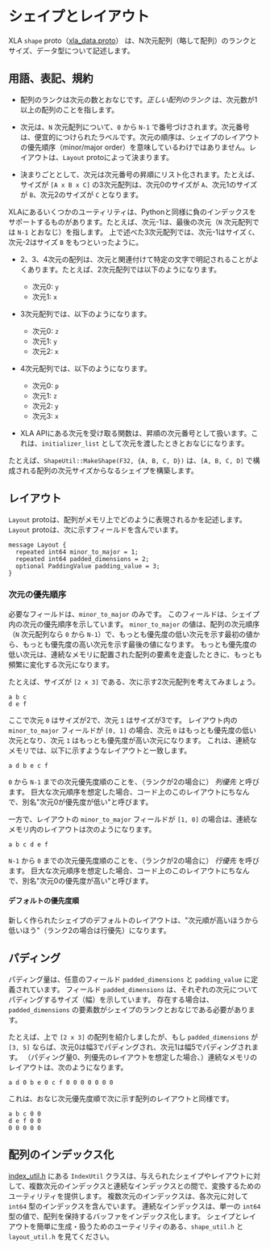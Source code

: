 # シェイプとレイアウト

XLA `shape` proto（[xla_data.proto](https://www.tensorflow.org/code/tensorflow/compiler/xla/xla_data.proto)） は、N次元配列（略して配列）のランクとサイズ、データ型について記述します。


## 用語、表記、規約

* 配列のランクは次元の数とおなじです。*正しい配列のランク* は、次元数が1以上の配列のことを指します。

* 次元は、`N` 次元配列について、`0` から `N-1` で番号づけされます。次元番号は、便宜的につけられたラベルです。次元の順序は、シェイプのレイアウトの優先順序（minor/major order）を意味しているわけではありません。レイアウトは、`Layout` protoによって決まります。

* 決まりごととして、次元は次元番号の昇順にリスト化されます。たとえば、サイズが `[A x B x C]` の3次元配列は、次元0のサイズが `A`、次元1のサイズが `B`、次元2のサイズが `C` となります。

XLAにあるいくつかのユーティリティは、Pythonと同様に負のインデックスをサポートするものがあります。たとえば、次元-1は、最後の次元（`N` 次元配列では `N-1` とおなじ）を指します。
上で述べた3次元配列では、次元-1はサイズ `C`、次元-2はサイズ `B` をもつといったように。

* 2、3、4次元の配列は、次元と関連付けて特定の文字で明記されることがよくあります。たとえば、2次元配列では以下のようになります。
  * 次元0: `y`
  * 次元1: `x`
* 3次元配列では、以下のようになります。
  * 次元0: `z`
  * 次元1: `y`
  * 次元2: `x`
* 4次元配列では、以下のようになります。
  * 次元0: `p`
  * 次元1: `z`
  * 次元2: `y`
  * 次元3: `x`

* XLA APIにある次元を受け取る関数は、昇順の次元番号として扱います。これは、`initializer_list` として次元を渡したときとおなじになります。

たとえば、`ShapeUtil::MakeShape(F32, {A, B, C, D})` は、`[A, B, C, D]` で構成される配列の次元サイズからなるシェイプを構築します。

## レイアウト

`Layout` protoは、配列がメモリ上でどのように表現されるかを記述します。
`Layout` protoは、次に示すフィールドを含んでいます。

```
message Layout {
  repeated int64 minor_to_major = 1;
  repeated int64 padded_dimensions = 2;
  optional PaddingValue padding_value = 3;
}
```

### 次元の優先順序

必要なフィールドは、`minor_to_major` のみです。
このフィールドは、シェイプ内の次元の優先順序を示しています。
`minor_to_major` の値は、配列の次元順序（`N` 次元配列なら `0` から `N-1`）で、もっとも優先度の低い次元を示す最初の値から、もっとも優先度の高い次元を示す最後の値になります。
もっとも優先度の低い次元は、連続なメモリに配置された配列の要素を走査したときに、もっとも頻繁に変化する次元になります。

たとえば、サイズが `[2 x 3]` である、次に示す2次元配列を考えてみましょう。

```
a b c
d e f
```

ここで次元 `0` はサイズが2で、次元 `1` はサイズが3です。
レイアウト内の `minor_to_major` フィールドが `[0, 1]` の場合、次元 `0` はもっとも優先度の低い次元となり、次元 `1` はもっとも優先度が高い次元になります。
これは、連続なメモリでは、以下に示すようなレイアウトと一致します。

```
a d b e c f
```

`0` から `N-1` までの次元優先度順のことを、（ランクが2の場合に） *列優先* と呼びます。
巨大な次元順序を想定した場合、コード上のこのレイアウトにちなんで、別名"次元0が優先度が低い"と呼びます。

一方で、レイアウトの `minor_to_major` フィールドが `[1, 0]` の場合は、連続なメモリ内のレイアウトは次のようになります。

```
a b c d e f
```

`N-1` から `0` までの次元優先度順のことを、（ランクが2の場合に） *行優先* を呼びます。
巨大な次元順序を想定した場合、コード上のこのレイアウトにちなんで、別名"次元0の優先度が高い"と呼びます。


#### デフォルトの優先度順

新しく作られたシェイプのデフォルトのレイアウトは、"次元順が高いほうから低いほう"（ランク2の場合は行優先）になります。


## パディング

パディング量は、任意のフィールド `padded_dimensions` と `padding_value` に定義されています。
フィールド `padded_dimensions` は、それぞれの次元についてパディングするサイズ（幅）を示しています。
存在する場合は、`padded_dimensions` の要素数がシェイプのランクとおなじである必要があります。

たとえば、上で `[2 x 3]` の配列を紹介しましたが、もし `padded_dimensions` が `[3, 5]` ならば、次元0は幅3でパディングされ、次元1は幅5でパディングされます。
（パディング量0、列優先のレイアウトを想定した場合、）連続なメモリのレイアウトは、次のようになります。

```
a d 0 b e 0 c f 0 0 0 0 0 0 0
```

これは、おなじ次元優先度順で次に示す配列のレイアウトと同様です。

```
a b c 0 0
d e f 0 0
0 0 0 0 0
```

## 配列のインデックス化

[index_util.h](https://www.tensorflow.org/code/tensorflow/compiler/xla/index_util.h) にある `IndexUtil` クラスは、与えられたシェイプやレイアウトに対して、複数次元のインデックスと連続なインデックスとの間で、変換するためのユーティリティを提供します。
複数次元のインデックスは、各次元に対して `int64` 型のインデックスを含んでいます。
連続なインデックスは、単一の `int64` 型の値で、配列を保持するバッファをインデックス化します。
シェイプとレイアウトを簡単に生成・扱うためのユーティリティのある、`shape_util.h` と `layout_util.h` を見てください。

